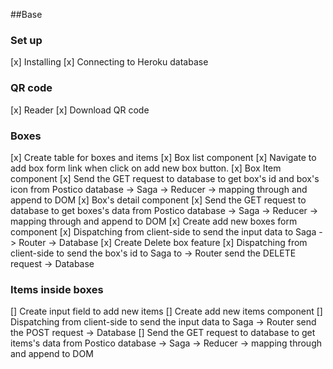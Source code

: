
##Base
### Set up
[x] Installing
[x] Connecting to Heroku database

### QR code
[x] Reader 
[x] Download QR code

### Boxes 
[x] Create table for boxes and items
[x] Box list component
    [x] Navigate to add box form link when click on add new box button. 
    [x] Box Item component
        [x] Send the GET request to database to get box's id and box's icon from Postico database -> Saga -> Reducer -> mapping through and append to DOM
    [x] Box's detail component
        [x] Send the GET request to database to get boxes's data from Postico database -> Saga -> Reducer -> mapping through and append to DOM
[x] Create add new boxes form component
    [x] Dispatching from client-side to send the input data to Saga -> Router -> Database
[x] Create Delete box feature
    [x] Dispatching from client-side to send the box's id to Saga to -> Router send the DELETE request -> Database
### Items inside boxes
[] Create input field to add new items 
[] Create add new items component
    [] Dispatching from client-side to send the input data to Saga -> Router send the POST request -> Database
     [] Send the GET request to database to get items's data from Postico database -> Saga -> Reducer -> mapping through and append to DOM




